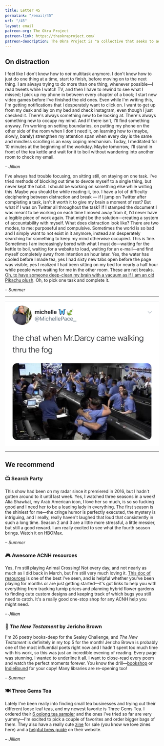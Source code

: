 ```yaml
---
title: Letter 45
permalink: "/email/45"
url: "/45"
layout: email
patreon-org: The Okra Project
patreon-link: https://theokraproject.com/
patreon-description: The Okra Project is "a collective that seeks to address the global crisis faced by Black Trans people by bringing home cooked, healthy, and culturally specific meals and resources to Black Trans People wherever we can reach them." A full session is $90—help us get there!
---
```


## On distraction

I feel like I don't know how to *not* multitask anymore. I don't know how to just do one thing at a time, start to finish, before moving on to the next thing. I am always trying to do more than one thing, whenever possible—I read tweets while I watch TV, and then I have to rewind to see what I missed; I pick up my phone in between every chapter of a book; I start new video games before I've finished the old ones. Even while I'm writing this, I'm getting notifications that I desperately want to click on. I want to get up from my desk and lay on my bed and check Instagram, even though I just checked it. There's always something new to be looking at. There's always something new to occupy my mind. And if there isn't, I'll find something anyway. I'm working on setting boundaries, on putting my phone on the other side of the room when I don't need it, on learning how to (maybe, slowly, barely) strengthen my attention span when every day is the same and mindless scrolling is an easy coping mechanism. Today, I meditated for 10 minutes at the beginning of the workday. Maybe tomorrow, I'll stand in front of the tea kettle and wait for it to boil without wandering into another room to check my email.

– *Jillian*

I've always had trouble focusing, on sitting still, on staying on one task. I've tried methods of blocking out time to devote myself to a single thing, but never kept the habit. I should be working on something else while writing this. Maybe you should be while reading it, too. I have a lot of difficulty deciphering between distraction and break — if I jump on Twitter after completing a task, isn't it worth it to give my brain a moment of rest? But what if I was on Twitter all throughout the task? If I stamped the document I was meant to be working on each time I moved away from it, I'd never have a legible piece of work again. That might be the solution—creating a system of accountability with myself. What does distraction look like? There are two modes, to me: purposeful and compulsive. Sometimes the world is so bad and I simply want to not exist in it anymore, instead am desperately searching for something to keep my mind otherwise occupied. This is fine. Sometimes I am increasingly bored with what I must do—waiting for the kettle to boil, waiting for a website to load, waiting for an e-mail—and find myself completely away from intention an hour later. Yes, the water has cooled before I made tea, yes I had sixty new tabs open before the page was visible, yes I realized I had been sitting on my bed for nearly a half hour while people were waiting for me in the other room. These are not breaks. [Oh, to have someone deep-clean my brain with a vacuum as if I am an old Pikachu plush](https://twitter.com/pkmnshitpost/status/1258402286402969600?lang=en). Oh, to pick one task and complete it.

– *Summer*

<hr>

<a href="https://twitter.com/MichellePace_/status/1298448597990735872">
  <img src="/assets/images/tweets/45.jpeg" class="tweet">
</a>

<hr>

## We recommend

### 📺 Search Party

This show had been on my radar since it premiered in 2016, but I hadn't gotten around to it until last week. Yes, I watched three seasons in a week! Alia Shawkat, my Arab American icon, I love her so much, is so so fucking good and I need her to be a leading lady in everything. The first season is the shiniest for me—the cringe humor is perfectly executed, the mystery is intriguing, and I really, really haven't laughed that loud that consistently in such a long time. Season 2 and 3 are a little more stressful, a little messier, but still a good reward. I am really excited to see what the fourth season brings. Watch it on HBOMax.

– *Summer*

### 🎮 Awesome ACNH resources

Yes, I'm still playing Animal Crossing! Not every day, and not nearly as much as I did back in March, but I'm still very much loving it. [This doc of resources](https://github.com/skullface/awesome-acnh) is one of the best I've seen, and is helpful whether you've been playing for months or are just getting started—it's got links to help you with everything from tracking turnip prices and planning hybrid flower gardens to finding cute custom designs and keeping track of which bugs you still need to catch. It's a really good one-stop shop for any ACNH help you might need.

– *Jillian*

### 📖 *The New Testament* by Jericho Brown

I'm 26 poetry books-deep for the Sealey Challenge, and *The New Testament* is definitely in my top 5 for the month! Jericho Brown is probably one of the most influential poets right now and I hadn't spent too much time with his work, so this was just an incredible evening of reading. Every page was stunning. I wanted to underline it all. I want to close-read every poem and watch the perfect moments forever. You know the drill—[bookshop](https://bookshop.org/) or [IndieBound](https://www.indiebound.org/book/9781556594571) for your copy! Many libraries are re-opening too!  

– *Summer*

### 🍽️ Three Gems Tea

Lately I've been really into finding small tea businesses and trying out their different loose leaf teas, and my newest favorite is Three Gems Tea. I ordered their [6 oolong tea sampler](https://threegemstea.com/collections/tea/products/6-oolong-tea-sampler) and the ones I've tried so far are very yummy—I'm excited to pick a couple of favorites and order bigger bags of them. They also have a really cute [zine](https://threegemstea.com/products/3-is-a-magic-number-three-gems-tea-zine-1) for sale (you know we love zines here) and a [helpful brew guide](https://threegemstea.com/pages/brew-guide) on their website.

– *Jillian*
